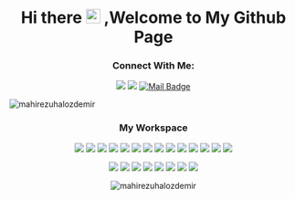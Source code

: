 
<h1 align="center">Hi there <img src="https://media.giphy.com/media/hvRJCLFzcasrR4ia7z/giphy.gif" width="25"> ,Welcome to My Github Page</h1>

<div align="center">


 </div>
<h3 align="center">Connect With Me:</h3>

<div align="center">

[![](https://img.shields.io/badge/linkedin-%230077B5.svg?&style=for-the-badge&logo=linkedin&logoColor=white)](https://www.linkedin.com/in/mahire-zühal-özdemir-2919002z9)
[![](https://img.shields.io/badge/Medium-12100E?style=for-the-badge&logo=medium&logoColor=white)](https://medium.com/@zuhalozdemir)
[![Mail Badge](https://img.shields.io/badge/zuhalzdmr29@gmail.com-c14438?style=for-the-badge&logo=Gmail&logoColor=white&link=mailto:zuhalzdmr29@gmail.com)](mailto:zuhalzdmr29@gmail.com)

 </div> 
 
 <p> <img align="center" src="https://hits.seeyoufarm.com/api/count/incr/badge.svg?url=https%3A%2F%2Fgithub.com%2Fmahirezuhalozdemir1212%2Fhit-counter"&show_icons=true&theme=white&locale=en" alt="mahirezuhalozdemir" /></p>
  
<h3 align="center">My Workspace</h3>

<div align="center">

![](https://img.shields.io/badge/Python-FFD43B?style=for-the-badge&logo=python&logoColor=blue)
![](https://img.shields.io/badge/Java-ED8B00?style=for-the-badge&logo=java&logoColor=white)
![](https://img.shields.io/badge/JavaScript-F7DF1E?style=for-the-badge&logo=javascript&logoColor=black)
![](https://img.shields.io/badge/C-00599C?style=for-the-badge&logo=c&logoColor=white)
![](https://img.shields.io/badge/CSS3-1572B6?style=for-the-badge&logo=css3&logoColor=white)
![](https://img.shields.io/badge/HTML5-E34F26?style=for-the-badge&logo=html5&logoColor=white)
![](https://img.shields.io/badge/PHP-777BB4?style=for-the-badge&logo=php&logoColor=white)
![](https://img.shields.io/badge/Keras-D00000?style=for-the-badge&logo=Keras&logoColor=white)
![](https://img.shields.io/badge/Numpy-777BB4?style=for-the-badge&logo=numpy&logoColor=white)
![](https://img.shields.io/badge/Pandas-2C2D72?style=for-the-badge&logo=pandas&logoColor=white)
![](https://img.shields.io/badge/OpenCV-27338e?style=for-the-badge&logo=OpenCV&logoColor=white)
![](https://img.shields.io/badge/MySQL-005C84?style=for-the-badge&logo=mysql&logoColor=white) 
![](https://img.shields.io/badge/json-5E5C5C?style=for-the-badge&logo=json&logoColor=white)
![](https://img.shields.io/badge/GIT-E44C30?style=for-the-badge&logo=git&logoColor=white)

![](https://img.shields.io/badge/Android_Studio-3DDC84?style=for-the-badge&logo=android-studio&logoColor=white)
![](https://img.shields.io/badge/conda-342B029.svg?&style=for-the-badge&logo=anaconda&logoColor=white)
![](https://img.shields.io/badge/Visual_Studio-5C2D91?style=for-the-badge&logo=visual%20studio&logoColor=white)
![](https://img.shields.io/badge/Notepad++-90E59A.svg?style=for-the-badge&logo=notepad%2B%2B&logoColor=black)
![](https://img.shields.io/badge/Spyder%20Ide-FF0000?style=for-the-badge&logo=spyder%20ide&logoColor=white)
![](https://img.shields.io/badge/pycharm-143?style=for-the-badge&logo=pycharm&logoColor=black&color=black&labelColor=green)
![](https://img.shields.io/badge/Colab-F9AB00?style=for-the-badge&logo=googlecolab&color=525252)
![](https://img.shields.io/badge/Visual_Studio_Code-0078D4?style=for-the-badge&logo=visual%20studio%20code&logoColor=white)


<p><img align="center" src= "https://github-readme-stats.vercel.app/api/top-langs/?username=mahirezuhalozdemir&show_icons=true&cache_seconds=2000&locale=en&layout=compact" alt="mahirezuhalozdemir" /></p>
  

 </div>


